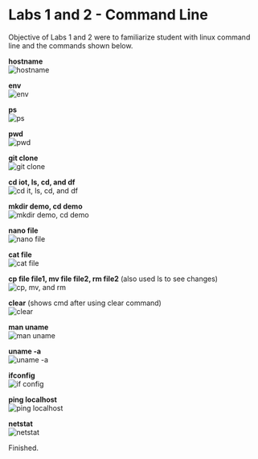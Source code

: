 # Labs 1 and 2 - Command Line <br />
Objective of Labs 1 and 2 were to familiarize student with linux command line and the commands shown below. <br /> 

**hostname** <br />
![hostname](screenshots/com1_hostname.png) <br />

**env** <br />
![env](screenshots/com2_env.png) <br />

**ps** <br />
![ps](screenshots/com3_ps.png) <br />

**pwd** <br />
![pwd](screenshots/com4_pwd.png) <br />

**git clone** <br />
![git clone](screenshots/com5_gitclone.png) <br />

**cd iot, ls, cd, and df** <br />
![cd it, ls, cd, and df](screenshots/com6_com10.png) <br />

**mkdir demo, cd demo** <br />
![mkdir demo, cd demo](screenshots/com11_com12_mkdircddemo.png) <br />

**nano file** <br />
![nano file](screenshots/com13_nanofile.png) <br />

**cat file** <br />
![cat file](screenshots/com14_catfile.png) <br />

**cp file file1, mv file file2, rm file2** (also used ls to see changes) <br />
![cp, mv, and rm](screenshots/com15_com17_cp_mv_rm.png) <br />

**clear** (shows cmd after using clear command) <br />
![clear](screenshots/com18_afterclear.png) <br />

**man uname** <br />
![man uname](screenshots/com19_manuname.png) <br />

**uname -a** <br />
![uname -a](screenshots/com20_unamedasha.png) <br />

**ifconfig** <br />
![if config](screenshots/com21_ifconfig.png) <br />

**ping localhost** <br />
![ping localhost](screenshots/com22_ping_localhost.png) <br />

**netstat** <br />
![netstat](screenshots/com23_netstat.png) <br />

Finished.


